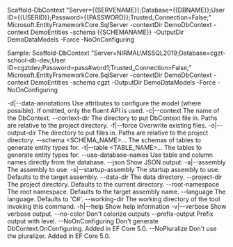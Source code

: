 ﻿Scaffold-DbContext "Server={{SERVENAME}};Database={{DBNAME}};User ID={{USERID}};Password={{PASSWORD}};Trusted_Connection=False;" Microsoft.EntityFrameworkCore.SqlServer -contextDir DemoDbContext -context DemoEntities -schema {{SCHEMANAME}} -OutputDir DemoDataModels -Force -NoOnConfiguring

Sample:
Scaffold-DbContext "Server=NIRMAL\MSSQL2019;Database=cgzt-school-db-dev;User ID=cgztdev;Password=pass#word1;Trusted_Connection=False;" Microsoft.EntityFrameworkCore.SqlServer -contextDir DemoDbContext -context DemoEntities -schema cgzt -OutputDir DemoDataModels -Force -NoOnConfiguring


  -d|--data-annotations         Use attributes to configure the model (where possible). If omitted, only the fluent API is used.
  -c|--context <NAME>           The name of the DbContext.
  --context-dir <PATH>          The directory to put DbContext file in. Paths are relative to the project directory.
  -f|--force                    Overwrite existing files.
  -o|--output-dir <PATH>        The directory to put files in. Paths are relative to the project directory.
  --schema <SCHEMA_NAME>...     The schemas of tables to generate entity types for.
  -t|--table <TABLE_NAME>...    The tables to generate entity types for.
  --use-database-names          Use table and column names directly from the database.
  --json                        Show JSON output.
  -a|--assembly <PATH>          The assembly to use.
  -s|--startup-assembly <PATH>  The startup assembly to use. Defaults to the target assembly.
  --data-dir <PATH>             The data directory.
  --project-dir <PATH>          The project directory. Defaults to the current directory.
  --root-namespace <NAMESPACE>  The root namespace. Defaults to the target assembly name.
  --language <LANGUAGE>         The language. Defaults to 'C#'.
  --working-dir <PATH>          The working directory of the tool invoking this command.
  -h|--help                     Show help information
  -v|--verbose                  Show verbose output.
  --no-color                    Don't colorize outputs
  --prefix-output               Prefix output with level.
  --NoOnConfiguring	            Don't generate DbContext.OnConfiguring. Added in EF Core 5.0.
  --NoPluralize	                Don't use the pluralizer. Added in EF Core 5.0.